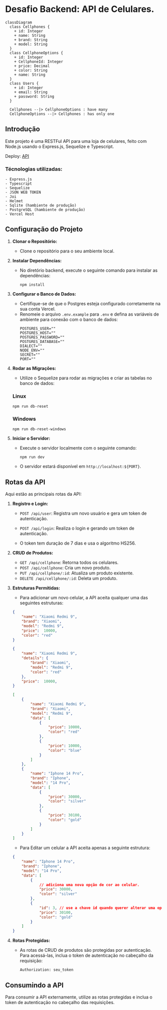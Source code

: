 # Desafio Backend: API de Celulares.

```mermaid
classDiagram
  class Cellphones {
    + id: Integer
    + name: String
    + brand: String
    + model: String
  }
  class CellphoneOptions {
    + id: Integer
    + CellphoneId: Integer
    + price: Decimal
    + color: String
    + name: String
  }
  class Users {
    + id: Integer
    + email: String
    + password: String
  }

  Cellphones --|> CellphoneOptions : have many
  CellphoneOptions --|> Cellphones : has only one
```

## Introdução
Este projeto é uma RESTFul API para uma loja de celulares, feito com Node.js usando o Express.js, Sequelize e Typescript.

Deploy: [API](https://lexart-cellphone-backend.vercel.app/)

### Técnologias utilizadas:
    - Express.js
    - Typescript
    - Sequelize
    - JSON WEB TOKEN
    - Joi
    - Helmet
    - Sqlite (hambiente de produção)
    - PostgreSQL (hambiente de produção)
    - Vercel Host

## Configuração do Projeto
1. **Clonar o Repositório:**
   - Clone o repositório para o seu ambiente local.

2. **Instalar Dependências:**
   - No diretório backend, execute o seguinte comando para instalar as dependências:
     ```
     npm install
     ```

3. **Configurar o Banco de Dados:**
   - Certifique-se de que o Postgres esteja configurado corretamente na sua conta Vercel.
   - Renomeie o arquivo `.env.example` para `.env` e defina as variáveis de ambiente para conexão com o banco de dados:
     ```
     POSTGRES_USER=""
     POSTGRES_HOST=""
     POSTGRES_PASSWORD=""
     POSTGRES_DATABASE=""
     DIALECT=""
     NODE_ENV=""
     SECRET=""
     PORT=""
     ```

4. **Rodar as Migrações:**
   - Utilize o Sequelize para rodar as migrações e criar as tabelas no banco de dados:
    ### Linux
     ```
     npm run db-reset
     ```
    ### Windows
    ```
    npm run db-reset-windows
    ```

5. **Iniciar o Servidor:**
   - Execute o servidor localmente com o seguinte comando:
     ```
     npm run dev
     ```
   - O servidor estará disponível em `http://localhost:${PORT}`.

## Rotas da API
Aqui estão as principais rotas da API:

1. **Registro e Login:**
   - `POST /api/user`: Registra um novo usuário e gera um token de autenticação.
   - `POST /api/login`: Realiza o login e gerando um token de autenticação.

    - O token tem duração de 7 dias e usa o algoritmo HS256.

2. **CRUD de Produtos:**
   - `GET /api/cellphone`: Retorna todos os celulares.
   - `POST /api/cellphone`: Cria um novo produto.
   - `PUT /api/cellphone/:id`: Atualiza um produto existente.
   - `DELETE /api/cellphone/:id`: Deleta um produto.

3. **Estruturas Permitidas:**
    - Para adicionar um novo celular, a API aceita qualquer uma das seguintes estruturas:
    ```json
    {
        "name": "Xiaomi Redmi 9",
        "brand": "Xiaomi",
        "model": "Redmi 9",
        "price":  10000,
        "color": "red"
    }
    ```

    ```json
    {
        "name": "Xiaomi Redmi 9",
        "details": {
            "brand": "Xiaomi",
            "model": "Redmi 9",
            "color": "red"
        },
        "price":  10000,
    }
    ```

    ```json
    [
        {
            "name": "Xiaomi Redmi 9",
            "brand": "Xiaomi",
            "model": "Redmi 9",
            "data": [
                {
                    "price": 10000,
                    "color": "red"
                },
                {
                    "price": 10000,
                    "color": "blue"
                }
            ]
        },
        {
            "name": "Iphone 14 Pro",
            "brand": "Iphone",
            "model": "14 Pro",
            "data": [
                {
                    "price": 30000,
                    "color": "silver"
                },
                {
                    "price": 30100,
                    "color": "gold"
                }
            ]
        }
    ]
    ```

    - Para Editar um celular a API aceita apenas a seguinte estrutura:
    ```json
    {
        "name": "Iphone 14 Pro",
        "brand": "Iphone",
        "model": "14 Pro",
        "data": [
            {
                // adiciona uma nova opção de cor ao celular.
                "price": 30000,
                "color": "silver"
            },
            {
                "id": 3, // use a chave id quando querer alterar uma opção.
                "price": 30100,
                "color": "gold"
            }
        ]
    }
    ```

4. **Rotas Protegidas:**
   - As rotas de CRUD de produtos são protegidas por autenticação. Para acessá-las, inclua o token de autenticação no cabeçalho da requisição:
     ```
     Authorization: seu_token
     ```

## Consumindo a API
Para consumir a API externamente, utilize as rotas protegidas e inclua o token de autenticação no cabeçalho das requisições.
